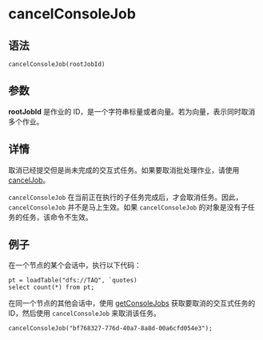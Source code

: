 # cancelConsoleJob

## 语法

`cancelConsoleJob(rootJobId)`

## 参数

**rootJobId** 是作业的 ID，是一个字符串标量或者向量。若为向量，表示同时取消多个作业。

## 详情

取消已经提交但是尚未完成的交互式任务。如果要取消批处理作业，请使用 [cancelJob](cancelJob.md)。

`cancelConsoleJob` 在当前正在执行的子任务完成后，才会取消任务。因此，
`cancelConsoleJob` 并不是马上生效。如果 `cancelConsoleJob`
的对象是没有子任务的任务，该命令不生效。

## 例子

在一个节点的某个会话中，执行以下代码：

```
pt = loadTable("dfs://TAQ", `quotes)
select count(*) from pt;
```

在同一个节点的其他会话中，使用 [getConsoleJobs](../g/getConsoleJobs.md) 获取要取消的交互式任务的 ID，然后使用 `cancelConsoleJob`
来取消该任务。

```
cancelConsoleJob("bf768327-776d-40a7-8a8d-00a6cfd054e3");
```


